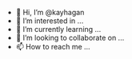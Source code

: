 - 👋 Hi, I’m @kayhagan
- 👀 I’m interested in ...
- 🌱 I’m currently learning ...
- 💞️ I’m looking to collaborate on ...
- 📫 How to reach me ...

<!---
kayhagan/kayhagan is a ✨ special ✨ repository because its `README.md` (this file) appears on your GitHub profile.
You can click the Preview link to take a look at your changes.
--->
